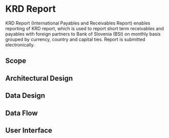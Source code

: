 # KRD Report

KRD Report (International Payables and Receivables Report) enables reporting of KRD report, which is used to report short term receivables and payables with foreign partners to Bank of Slovenia (BSI) on monthly basis grouped by currency, country and capital ties. Report is submitted electronically.

## Scope

## Architectural Design 

## Data Design

## Data Flow

## User Interface
